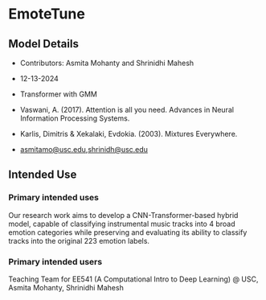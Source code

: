 # EmoteTune

## Model Details 
* Contributors: Asmita Mohanty and Shrinidhi Mahesh 
* 12-13-2024
* Transformer with GMM

* Vaswani, A. (2017). Attention is all you need. Advances in Neural Information Processing Systems.
* Karlis, Dimitris & Xekalaki, Evdokia. (2003). Mixtures Everywhere.

* asmitamo@usc.edu,shrinidh@usc.edu

## Intended Use 

### Primary intended uses
Our research work aims to develop a CNN-Transformer-based hybrid model, capable of classifying instrumental music tracks into 4 broad emotion categories while preserving and evaluating its ability to classify tracks into the original 223 emotion labels.

### Primary intended users

Teaching Team for EE541 (A Computational Intro to Deep Learning) @ USC, Asmita Mohanty, Shrinidhi Mahesh
